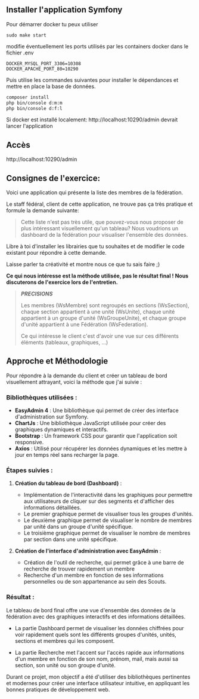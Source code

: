 ## Installer l'application Symfony

Pour démarrer docker tu peux utiliser 
 ```
sudo make start
 ```
modifie éventuellement les ports utilisés par les containers docker dans le fichier .env
 ```
DOCKER_MYSQL_PORT_3306=10308
DOCKER_APACHE_PORT_80=10290
 ```
Puis utilise les commandes suivantes pour installer le dépendances et mettre en place la base de données.

 ```bash
composer install
php bin/console d:m:m
php bin/console d:f:l
```


Si docker est installé localement: http://localhost:10290/admin devrait lancer l'application

## Accès

http://localhost:10290/admin

## Consignes de l'exercice:

Voici une application qui présente la liste des membres de la fédération.

Le staff fédéral, client de cette application, ne trouve pas ça très pratique et formule la demande suivante:

> Cette liste n'est pas très utile, que pouvez-vous nous proposer de plus intéressant visuellement qu'un tableau? Nous voudrions un dashboard de la fédération pour visualiser l'ensemble des données. 


Libre à toi d'installer les librairies que tu souhaites et de modifier le code existant pour répondre à cette demande.

Laisse parler ta créativité et montre nous ce que tu sais faire ;)

**Ce qui nous intéresse est la méthode utilisée, pas le résultat final ! Nous discuterons de l'exercice lors de l'entretien.**

> **_PRECISIONS_**
> 
> Les membres (WsMembre) sont regroupés en sections (WsSection), chaque section appartient à une unité (WsUnite), chaque unité appartient à un groupe d'unité (WsGroupeUnite), et chaque groupe d'unité appartient à une Fédération (WsFederation).
> 
> Ce qui intéresse le client c'est d'avoir une vue sur ces différents éléments (tableaux, graphiques, ...)
>

## Approche et Méthodologie

Pour répondre à la demande du client et créer un tableau de bord visuellement attrayant, voici la méthode que j'ai suivie :

### Bibliothèques utilisées :

- **EasyAdmin 4** : Une bibliothèque qui permet de créer des interface d'administration sur Symfony.
- **ChartJs** : Une bibliothèque JavaScript utilisée pour créer des graphiques dynamiques et interactifs.
- **Bootstrap** : Un framework CSS pour garantir que l'application soit responsive.
- **Axios** : Utilisé pour récupérer les données dynamiques et les mettre à jour en temps réel sans recharger la page.

### Étapes suivies :

1. **Création du tableau de bord (Dashboard)** :
   - Implémentation de l'interactivité dans les graphiques pour permettre aux utilisateurs de cliquer sur des segments et d'afficher des informations détaillées.
   - Le premier graphique permet de visualiser tous les groupes d'unités.
   - Le deuxième graphique permet de visualiser le nombre de membres par unité dans un groupe d'unité spécifique.
   - Le troisième graphique permet de visualiser le nombre de membres par section dans une unité spécifique.

2. **Création de l'interface d'administration avec EasyAdmin** :
   - Création de l'outil de recherche, qui permet grâce à une barre de recherche de trouver rapidement un membre
   - Recherche d'un membre en fonction de ses informations personnelles ou de son appartenance au sein des Scouts.

### Résultat :

Le tableau de bord final offre une vue d'ensemble des données de la fédération avec des graphiques interactifs et des informations détaillées. 

- La partie Dashboard permet de visualiser les données chiffrées pour voir rapidement quels sont les différents groupes d'unités, unités, sections et membres qui les composent.
  
- La partie Recherche met l'accent sur l'accès rapide aux informations d'un membre en fonction de son nom, prénom, mail, mais aussi sa section, son unité ou son groupe d'unité.

Durant ce projet, mon objectif a été d'utiliser des bibliothèques pertinentes et modernes pour créer une interface utilisateur intuitive, en appliquant les bonnes pratiques de développement web.




